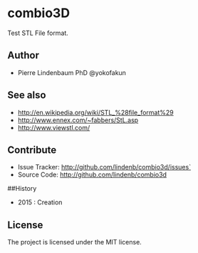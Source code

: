 # combio3D

Test STL File format.

## Author

* Pierre Lindenbaum PhD @yokofakun

## See also

* http://en.wikipedia.org/wiki/STL_%28file_format%29
* http://www.ennex.com/~fabbers/StL.asp
* http://www.viewstl.com/


## Contribute

- Issue Tracker: http://github.com/lindenb/combio3d/issues`
- Source Code: http://github.com/lindenb/combio3d

##History

* 2015 : Creation

## License

The project is licensed under the MIT license.


